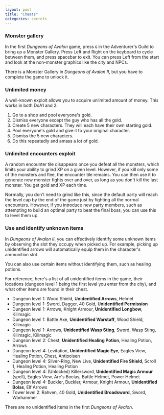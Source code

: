 ```yaml
---
layout: post
title: "Cheats"
categories: secrets
---
```


### Monster gallery

In the first _Dungeons of Avalon_ game, press `G` in the Adventurer's Guild to
bring up a Monster Gallery. Press Left and Right on the keyboard to cycle
between them, and press spacebar to exit. You can press Left from the start and
look at the non-monster graphics like the city and NPCs.

There is a Monster Gallery in _Dungeons of Avalon II_, but you have to complete
the game to unlock it.

### Unlimited money

A well-known exploit allows you to acquire unlimited amount of money.
This works in both DoA1 and 2.

1. Go to a shop and pool everyone's gold.
2. Dismiss everyone except the guy who has all the gold.
3. Create 5 new characters. They will each have their own starting gold.
4. Pool everyone's gold and give it to your original character.
5. Dismiss the 5 new characters.
6. Do this repeatedly and amass a lot of gold.

### Unlimited encounters exploit

A random encounter tile disappears once you defeat all the monsters, which
limits your ability to grind XP on a given level. However, if you kill only
some of the monsters and flee, the encounter tile remains. You can then use
it to generate new monster fights over and over, as long as you don't kill
the last monster. You get gold and XP each time.

Normally, you don't need to grind like this, since the default party will
reach the level cap by the end of the game just by fighting all the normal
encounters. However, if you introduce new party members, such as attempting
to build an optimal party to beat the final boss, you can use this
to level them up.

### Use and identify unknown items

In _Dungeons of Avalon II_, you can effectively identify some unknown items by
observing the slot they occupy when picked up. For example, picking up
unidentified arrows will automatically equip them in the character's ammunition
slot.

You can also use certain items without identifying them, such as healing
potions.

For reference, here's a list of all unidentified items in the game, their
locations (dungeon level 1 being the first level you enter from the city), and
what other items are found in their chest.

* Dungeon level 1: Wood Shield, __Unidentified Arrows__, Helmet
* Dungeon level 1: Sword, Dagger, 40 Gold, __Unidentified Permission__
* Dungeon level 1: Arrows, Knight Armour, __Unidentified Longbow__, Killmagic
* Dungeon level 1: Battle Axe, __Unidentified Warstaff__, Wood Shield, Killmagic
* Dungeon level 1: Arrows, __Unidentified Wasp Sting__, Sword, Wasp Sting, Killmagic, Killmagic
* Dungeon level 2: Chest, __Unidentified Healing Potion__, Healing Potion, Arrows
* Dungeon level 4: Levitation, __Unidentified Magic Eye__, Eagles View, Healing Potion, Chest, Antipoisen
* Dungeon level 4: Silver-Ring, New Live, __Unidentified Fire Shield__, Scroll 1, Healing Potion, Healing Potion
* Dungeon level 4: (Unlocked) Killersword, __Unidentified Magic Armour__ (spell), Eagles View, Arc's Boolas, Battle Helmet, Power Helmet
* Dungeon level 4: Buckler, Buckler, Armour, Knight Armour, __Unidentified Bolas__, Elf Arrows
* Tower level   2: Rahven, 40 Gold, __Unidentified Broadsword__, Sword, Warhammer

There are no unidentified items in the first _Dungeons of Avalon_.
